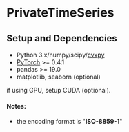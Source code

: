 # PrivateTimeSeries


## Setup and Dependencies

+ Python 3.x/numpy/scipy/[cvxpy](http://www.cvxpy.org/en/latest/)
+ [PyTorch](https://pytorch.org) >= 0.4.1
+ pandas >= 19.0
+ matplotlib, seaborn (optional)

if using GPU, setup CUDA (optional). 

#### Notes:
- the encoding format is "**ISO-8859-1**"  